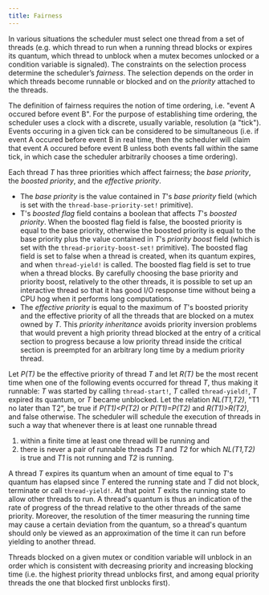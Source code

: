 ```yaml
---
title: Fairness
---
```


In various situations the scheduler must select one thread from a set of threads
(e.g. which thread to run when a running thread blocks or expires its quantum,
which thread to unblock when a mutex becomes unlocked or a condition variable is
signaled). The constraints on the selection process determine the scheduler’s
_fairness_. The selection depends on the order in which threads become runnable
or blocked and on the _priority_ attached to the threads.

The definition of fairness requires the notion of time ordering, i.e. "event A
occured before event B". For the purpose of establishing time ordering, the
scheduler uses a clock with a discrete, usually variable, resolution (a "tick").
Events occuring in a given tick can be considered to be simultaneous (i.e. if
event A occured before event B in real time, then the scheduler will claim that
event A occured before event B unless both events fall within the same tick, in
which case the scheduler arbitrarily chooses a time ordering).

Each thread _T_ has three priorities which affect fairness; the _base priority_, the
_boosted priority_, and the _effective priority_.

- The _base priority_ is the value contained in _T_'s _base priority_ field (which is
  set with the `thread-base-priority-set!` primitive).
- T's _boosted flag_ field contains a boolean that affects _T_'s _boosted
  priority_. When the boosted flag field is false, the boosted priority is equal
  to the base priority, otherwise the boosted priority is equal to the base
  priority plus the value contained in _T_'s _priority boost_ field (which is
  set with the `thread-priority-boost-set!` primitive). The boosted flag field
  is set to false when a thread is created, when its quantum expires, and when
  `thread-yield!` is called. The boosted flag field is set to true when a thread
  blocks. By carefully choosing the base priority and priority boost, relatively
  to the other threads, it is possible to set up an interactive thread so that
  it has good I/O response time without being a CPU hog when it performs long
  computations.
- The _effective priority_ is equal to the maximum of _T_'s boosted priority and
  the effective priority of all the threads that are blocked on a mutex owned by
  _T_. This _priority inheritance_ avoids priority inversion problems that would
  prevent a high priority thread blocked at the entry of a critical section to
  progress because a low priority thread inside the critical section is
  preempted for an arbitrary long time by a medium priority thread.

Let _P(T)_ be the effective priority of thread _T_ and let _R(T)_ be the most recent
time when one of the following events occurred for thread _T_, thus making it
runnable: _T_ was started by calling `thread-start!`, _T_ called `thread-yield!`, _T_
expired its quantum, or _T_ became unblocked. Let the relation _NL(T1,T2)_, "T1 no
later than T2", be true if _P(T1)<P(T2)_ or _P(T1)=P(T2)_ and _R(T1)>R(T2)_, and false
otherwise. The scheduler will schedule the execution of threads in such a way
that whenever there is at least one runnable thread

1. within a finite time at least one thread will be running and
2. there is never a pair of runnable threads _T1_ and _T2_ for which _NL(T1,T2)_
is true and _T1_ is not running and _T2_ is running.

A thread _T_ expires its quantum when an amount of time equal to _T_'s quantum
has elapsed since _T_ entered the running state and _T_ did not block, terminate
or call `thread-yield!`. At that point _T_ exits the running state to allow
other threads to run. A thread's quantum is thus an indication of the rate of
progress of the thread relative to the other threads of the same priority.
Moreover, the resolution of the timer measuring the running time may cause a
certain deviation from the quantum, so a thread's quantum should only be viewed
as an approximation of the time it can run before yielding to another thread.

Threads blocked on a given mutex or condition variable will unblock in an order
which is consistent with decreasing priority and increasing blocking time (i.e.
the highest priority thread unblocks first, and among equal priority threads the
one that blocked first unblocks first).
